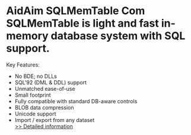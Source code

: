 # AidAim SQLMemTable Com<br />SQLMemTable is light and fast in-memory database system with SQL support.
Key Features:
- No BDE; no DLLs
- SQL'92 (DML & DDL) support
- Unmatched ease-of-use
- Small footprint
- Fully compatible with standard DB-aware controls
- BLOB data compression
- Unicode support
- Import / export from any dataset<br />[>> Detailed information](https://secure.shareit.com/shareit/product.html?productid=186562&affiliateid=200057808)